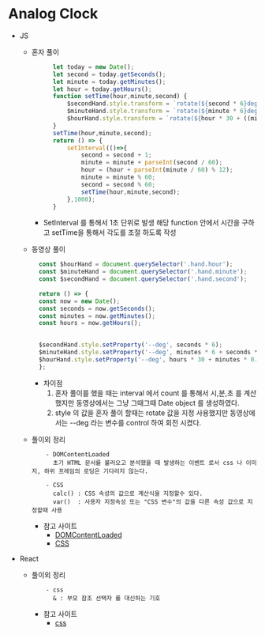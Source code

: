 # Analog Clock
- JS
    - 혼자 풀이 
      ```javascript
            let today = new Date();
            let second = today.getSeconds();
            let minute = today.getMinutes();
            let hour = today.getHours();
            function setTime(hour,minute,second) {
                $secondHand.style.transform = `rotate(${second * 6}deg)`;
                $minuteHand.style.transform = `rotate(${minute * 6}deg)`;
                $hourHand.style.transform = `rotate(${hour * 30 + ((minute % 60) * 0.5)}deg)`;
            }
            setTime(hour,minute,second);
            return () => {
                setInterval(()=>{
                    second = second + 1;
                    minute = minute + parseInt(second / 60);
                    hour = (hour + parseInt(minute / 60) % 12);
                    minute = minute % 60;
                    second = second % 60;
                    setTime(hour,minute,second);
                },1000);
            }
      ```
      - SetInterval 를 통해서 1초 단위로 발생 해당 function 안에서 시간을 구하고 setTime을 통해서 각도를 조절 하도록 작성
    
    - 동영상 풀이
      ```javascript
        const $hourHand = document.querySelector('.hand.hour');
        const $minuteHand = document.querySelector('.hand.minute');
        const $secondHand = document.querySelector('.hand.second');
        
        return () => {
        const now = new Date();
        const seconds = now.getSeconds();
        const minutes = now.getMinutes();
        const hours = now.getHours();
        

        $secondHand.style.setProperty('--deg', seconds * 6);
        $minuteHand.style.setProperty('--deg', minutes * 6 + seconds * 0.1);
        $hourHand.style.setProperty('--deg', hours * 30 + minutes * 0.5 + seconds * (0.5 / 60));
        };
      ```
      - 차이점
        1. 혼자 풀이를 했을 때는 interval 에서 count 를 통해서 시,분,초 를 계산했지만 동영상에서는 그냥 그때그때 Date object 를 생성하였다.
        2. style 의 값을 혼자 풀이 할때는 rotate 값을 지정 사용했지만 동영상에서는 --deg 라는 변수를 control 하여 회전 시켰다.
    
    - 풀이외 정리
        ```text
            - DOMContentLoaded
              초기 HTML 문서를 불러오고 분석했을 때 발생하는 이벤트 로서 css 나 이미지, 하위 프레임의 로딩은 기다리지 않는다.
        ```
        ```text
            - CSS 
              calc() : CSS 속성의 값으로 계산식을 지정할수 있다.
              var()  : 사용자 지정속성 또는 "CSS 변수"의 값을 다른 속성 값으로 지정할때 사용
        ```
        - 참고 사이트
            - [DOMContentLoaded](https://developer.mozilla.org/ko/docs/Web/API/Window/DOMContentLoaded_event)
            - [CSS](https://developer.mozilla.org/ko/docs/Web/CSS/calc())
    
- React 
    - 풀이외 정리
        ```text
            - css 
              & : 부모 참조 선택자 를 대신하는 기호 
        ```
        - 참고 사이트
            - [css](https://radan.tistory.com/23) 
